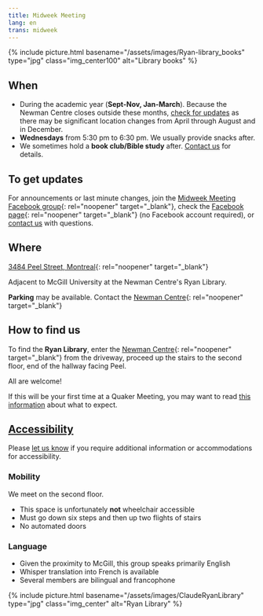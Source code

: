 ```yaml
---
title: Midweek Meeting
lang: en
trans: midweek
---
```

{% include picture.html basename="/assets/images/Ryan-library_books" type="jpg" class="img_center100" alt="Library books" %}

## When
* During the academic year (**Sept-Nov, Jan-March**). Because the Newman Centre closes outside these months, [check for updates](#updates) as there may be significant location changes from April through August and in December. 
* **Wednesdays** from 5:30 pm to 6:30 pm. We usually provide snacks after.
* We sometimes hold a **book club/Bible study** after. [Contact us](/contact) for details.

## To get updates <span class="stanchor"><a name="updates"></a></span>
For announcements or last minute changes, join the [Midweek Meeting Facebook group](https://www.facebook.com/groups/mtlmidweek){: rel="noopener" target="_blank"}, check the [Facebook page](https://www.facebook.com/MontrealQuakers){: rel="noopener" target="_blank"} (no Facebook account required), or [contact us](/contact) with questions.

## Where
[3484 Peel Street, Montreal](https://goo.gl/maps/MeQqk7m8Hegzx9Sz8){: rel="noopener" target="_blank"}

Adjacent to McGill University at the Newman Centre's <i class="fas fa-book"></i> Ryan Library.

**Parking** may be available. Contact the [Newman Centre](https://newmancentre.org/){: rel="noopener" target="_blank"}

## How to find us
To find the **Ryan Library**, enter the [Newman Centre](https://goo.gl/maps/MeQqk7m8Hegzx9Sz8){: rel="noopener" target="_blank"} from the driveway, proceed up the stairs to the second floor, end of the hallway facing Peel.

All are welcome!

If this will be your first time at a Quaker Meeting, you may want to read [this information](/about) about what to expect.

## [Accessibility](/accessibility) <span class="stanchor"><a name="accessibility"></a></span>
Please [let us know](/contact) if you require additional information or accommodations for accessibility.

### Mobility
We meet on the second floor.
* This space is unfortunately **not** wheelchair accessible
* Must go down six steps and then up two flights of stairs
* No automated doors

### Language
* Given the proximity to McGill, this group speaks primarily English
* Whisper translation into French is available
* Several members are bilingual and francophone

{% include picture.html basename="/assets/images/ClaudeRyanLibrary" type="jpg" class="img_center" alt="Ryan Library" %}
